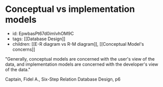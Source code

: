 # Conceptual vs implementation models
* id: EpwbasPt67d0imIvhOM9C
* tags: [[Database Design]]
* children: [[E-R diagram vs R-M diagram]], [[Conceptual Model's concerns]]

"Generally, conceptual models are concerned with the user's view of the data, and implementation models are concerned with the developer's view of the data."

Captain, Fidel A., Six-Step Relation Database Design, p6